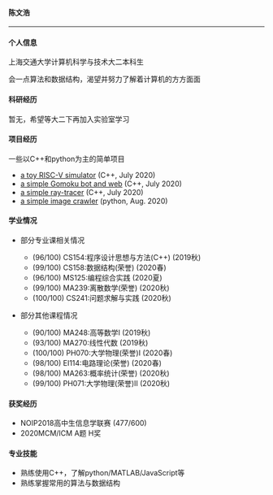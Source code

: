 #### 陈文浩

-----

#### 个人信息

上海交通大学计算机科学与技术大二本科生

会一点算法和数据结构，渴望并努力了解着计算机的方方面面

#### 科研经历

暂无，希望等大二下再加入实验室学习

#### 项目经历

一些以C++和python为主的简单项目

- [a toy RISC-V simulator](https://github.com/CWHer/RISC-V_Simulator) (C++, July 2020)
- [a simple Gomoku bot and web](https://github.com/CWHer/Gomoku) (C++, July 2020)
- [a simple ray-tracer](https://github.com/CWHer/raytracer) (C++, July 2020)
- [a simple image crawler](https://github.com/CWHer/Pixiv_crawler) (python, Aug. 2020)

#### 学业情况

- 部分专业课相关情况
  - (96/100) CS154:程序设计思想与方法(C++) (2019秋)
  - (99/100) CS158:数据结构(荣誉) (2020春)
  - (96/100) MS125:编程综合实践 (2020夏)
  - (99/100) MA239:离散数学(荣誉) (2020秋)
  - (100/100) CS241:问题求解与实践 (2020秋)
  
- 部分其他课程情况
  - (90/100) MA248:高等数学Ⅰ (2019秋)
  - (93/100) MA270:线性代数 (2019秋)
  - (100/100) PH070:大学物理(荣誉)Ⅰ (2020春)
  - (98/100) EI114:电路理论(荣誉) (2020春)
  - (98/100) MA263:概率统计(荣誉) (2020秋)
  - (99/100) PH071:大学物理(荣誉)Ⅱ (2020秋)

#### 获奖经历

- NOIP2018高中生信息学联赛 (477/600)
- 2020MCM/ICM A题 H奖

#### 专业技能

- 熟练使用C++，了解python/MATLAB/JavaScript等
- 熟练掌握常用的算法与数据结构